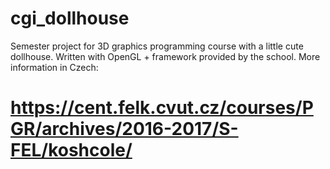 # cgi_dollhouse
Semester project for 3D graphics programming course with a little cute dollhouse. Written with OpenGL + framework provided by the school.
More information in Czech:
# https://cent.felk.cvut.cz/courses/PGR/archives/2016-2017/S-FEL/koshcole/
